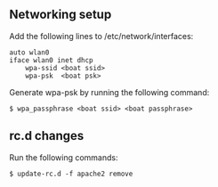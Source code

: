## Networking setup 

Add the following lines to /etc/network/interfaces:

```
auto wlan0
iface wlan0 inet dhcp
    wpa-ssid <boat ssid>
    wpa-psk  <boat psk>
```

Generate wpa-psk by running the following command:

```
$ wpa_passphrase <boat ssid> <boat passphrase>
```

## rc.d changes

Run the following commands:

```
$ update-rc.d -f apache2 remove
```
